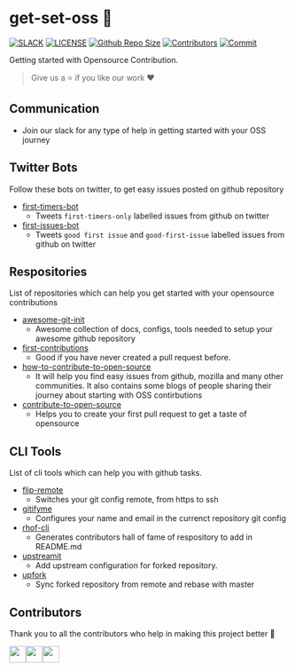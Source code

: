 # get-set-oss :running:

 [![SLACK](https://img.shields.io/badge/join-slack-blue.svg)](https://join.slack.com/t/opensource-in/shared_invite/enQtNTIyNzMxMTYwNjQ1LTEyZmI4ZjFhOGI0ZDdiNmZiY2IyNTlhNTUwOTE4YjA5YzNiZWU5NTRhMzk1NWYxMzA2YmU5NGQ1ZTA3NjEyN2Y)
 [![LICENSE](https://img.shields.io/github/license/arshadkazmi42/get-set-oss.svg)](https://github.com/arshadkazmi42/get-set-oss/LICENSE)
 [![Github Repo Size](https://img.shields.io/github/repo-size/arshadkazmi42/get-set-oss.svg)](https://github.com/arshadkazmi42/get-set-oss)
[![Contributors](https://img.shields.io/github/contributors/arshadkazmi42/get-set-oss.svg)](https://github.com/arshadkazmi42/get-set-oss/graphs/contributors)
[![Commit](https://img.shields.io/github/last-commit/arshadkazmi42/get-set-oss.svg)](https://github.com/arshadkazmi42/get-set-oss/commits/master)

Getting started with Opensource Contribution.

> Give us a :star: if you like our work :heart:

## Communication

- Join our slack for any type of help in getting started with your OSS journey

## Twitter Bots

Follow these bots on twitter, to get easy issues posted on github repository

- [first-timers-bot](https://twitter.com/first_tmrs_only)
  - Tweets `first-timers-only` labelled issues from github on twitter
- [first-issues-bot](https://twitter.com/first_issues)
  - Tweets `good first issue` and `good-first-issue` labelled issues from github on twitter

## Respositories 

List of repositories which can help you get started with your opensource contributions

- [awesome-git-init](https://github.com/arshadkazmi42/awesome-github-init)
  - Awesome collection of docs, configs, tools needed to setup your awesome github repository
- [first-contributions](https://github.com/firstcontributions/first-contributions)
  - Good if you have never created a pull request before.
- [how-to-contribute-to-open-source](https://github.com/freeCodeCamp/how-to-contribute-to-open-source)
  - It will help you find easy issues from github, mozilla and many other communities. It also contains some blogs of people sharing their 
journey about starting with OSS contirbutions
- [contribute-to-open-source](https://github.com/danthareja/contribute-to-open-source)
  - Helps you to create your first pull request to get a taste of opensource  

## CLI Tools

List of cli tools which can help you with github tasks.

- [flip-remote](https://github.com/arshadkazmi42/flip-remote)
  - Switches your git config remote, from https to ssh
- [gitifyme](https://github.com/arshadkazmi42/gitifyme)
  - Configures your name and email in the currenct repository git config
- [rhof-cli](https://github.com/arshadkazmi42/rhof-cli)
  - Generates contributors hall of fame of respository to add in README.md
- [upstreamit](https://github.com/gh-conf/upstreamit)
  - Add upstream configuration for forked repository.
- [upfork](https://github.com/gh-conf/upfork)
  - Sync forked repository from remote and rebase with master

## Contributors

Thank you to all the contributors who help in making this project better :raised_hands:

<a href="https://github.com/arshadkazmi42"><img src="https://github.com/arshadkazmi42.png" width="30" /></a><a href="https://github.com/sahilmodi"><img src="https://github.com/sahilmodi.png" width="30" /></a><a href="https://github.com/tyleracorn"><img src="https://github.com/tyleracorn.png" width="30" /></a>
